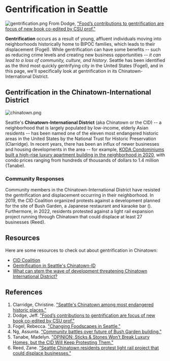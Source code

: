 # Gentrification in Seattle
![gentrification.png](https://libarts.source.colostate.edu/wp-content/uploads/sites/5/2020/07/Sbicca-gentrification-1.jpg)
From Dodge, ["Food’s contributions to gentrification are focus of new book co-edited by CSU prof."](https://libarts.source.colostate.edu/foods-contributions-to-gentrification-are-focus-of-new-book-co-edited-by-csu-prof/)

**Gentrification** occurs as a result of young, affluent individuals moving into neighborhoods historically home to BIPOC families, which leads to their displacement (Fogel). While gentrification can have some benefits -- such as reducing crime levels and creating new business opportunities -- _it can lead to a loss of community, culture, and history_. Seattle has been identified as the third most quickly gentrifying city in the United States (Fogel), and in this page, we'll specifically look at gentrification in its Chinatown-International District.

## Gentrification in the Chinatown-International District

![chinatown.png](https://www.theurbanist.org/wp-content/uploads/2022/06/china-gat.png)

Seattle's **Chinatown-International District** (aka Chinatown or the CID) -- a neighborhood that is largely populated by low-income, elderly Asian residents -- has  been named one of the eleven most endangered historic areas in the United States by the National Trust for Historic Preservation (Clarridge). In recent years, there has been an influx of newer businesses and housing developments in the area -- for example, [KODA Condominiums built a high-rise luxury apartment building in the neighborhood in 2020](https://www.ownkoda.com/), with condo prices ranging from hundreds of thousands of dollars to 1.4 million (Tanabe). 

### Community Responses
Community members in the Chinatown-International District have resisted the gentrification and displacement occurring in their neighborhood. In 2019, the CID Coalition organized protests against a development planned for the site of  Bush Garden, a Japanese restaurant and karaoke bar (). Furthermore, in 2022,  residents protested against a light rail expansion project running through Chinatown that could displace at least 27 businesses (Reed).

## Resources
Here are some resources to check out about gentrification in Chinatown:

- [CID Coalition](https://humbowsnothotels.wordpress.com/)
- [Gentrification in Seattle's Chinatown-ID](https://iexaminer.org/video-gentrification-in-seattles-chinatown-id/)
- [What can stem the wave of development threatening Chinatown International District?
](https://iexaminer.org/what-can-stem-the-wave-of-development-threatening-chinatown-international-district/)

## References
1. Clarridge, Christine. ["Seattle's Chinatown among most endangered historic places."](https://www.axios.com/local/seattle/2023/05/10/seattle-chinatown-historic-endangered-place)
2. Dodge, Jeff. ["Food’s contributions to gentrification are focus of new book co-edited by CSU prof."](https://libarts.source.colostate.edu/foods-contributions-to-gentrification-are-focus-of-new-book-co-edited-by-csu-prof/)
3. Fogel, Rebecca. ["Changing Foodscapes in Seattle."](https://urban.uw.edu/news/gentrification-and-changing-foodscapes-in-seattle/)
4. Ng, Assunta. ["Community battles over future of Bush Garden building."](https://nwasianweekly.com/2019/06/community-battles-over-future-of-bush-garden-building/)
5. Tanabe, Madelyn. ["OPINION: Sticks & Stones Won’t Break Luxury Homes, but the CID Will Keep Protesting Them."](https://southseattleemerald.com/2022/04/05/opinion-sticks-stones-wont-break-luxury-homes-but-the-cid-will-keep-protesting-them/)
6. Reed, Zane. ["Seattle Chinatown residents protest light rail project that could displace businesses."](https://yaledailynews.com/sjp/2022/08/24/seattle-chinatown-residents-protest-light-rail-project-that-could-displace-businesses/)